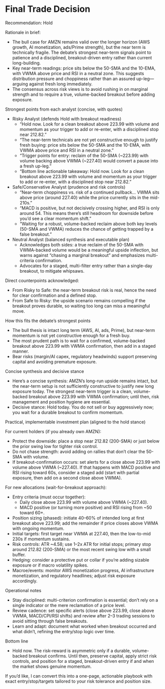 # Final Trade Decision

Recommendation: Hold

Rationale in brief:
- The bull case for AMZN remains valid over the longer horizon (AWS growth, AI monetization, ads/Prime strength), but the near term is technically fragile. The debate’s strongest near-term signals point to patience and a disciplined, breakout-driven entry rather than current long-building.
- Key near-term readings: price sits below the 50-SMA and the 10-EMA, with VWMA above price and RSI in a neutral zone. This suggests distribution pressure and choppiness rather than an assured up-leg—arguing against fresh long immediately.
- The consensus across risk views is to avoid rushing in on marginal strength and to require a true, volume-backed breakout before adding exposure.

Strongest points from each analyst (concise, with quotes)
- Risky Analyst (defends Hold with breakout readiness)
  - “Hold now. Look for a clean breakout above 223.99 with volume and momentum as your trigger to add or re-enter, with a disciplined stop near 212.82.”
  - “The near-term technicals are not yet constructive enough to justify fresh buying: price sits below the 50-SMA and the 10-EMA, with VWMA above price and RSI in a neutral zone.”
  - “Trigger points for entry: reclaim of the 50-SMA (~223.99) with volume backing above VWMA (~227.40) would convert a pause into a fresh up-leg.”
  - “Bottom line actionable takeaway: Hold now. Look for a clean breakout above 223.99 with volume and momentum as your trigger to add or re-enter, with a disciplined stop near 212.82.”
- Safe/Conservative Analyst (prudence and risk controls)
  - “Near-term choppiness vs. risk of a continued pullback… VWMA sits above price (around 227.40) while the price currently sits in the mid-210s.”
  - “MACD is positive, but not decisively crossing higher, and RSI is only around 54. This means there’s still headroom for downside before you’d see a clear momentum shift.”
  - “Waiting for a robust, volume-backed reclaim above both key levels (50-SMA and VWMA) reduces the chance of getting trapped by a false breakout.”
- Neutral Analyst (balanced synthesis and executable plan)
  - Acknowledges both sides: a true reclaim of the 50-SMA with VWMA-backed volume would be a meaningful upside inflection, but warns against “chasing a marginal breakout” and emphasizes multi-criteria confirmation.
  - Advocates for a staged, multi-filter entry rather than a single-day breakout, to mitigate whipsaws.

Direct counterpoints acknowledged:
- From Risky to Safe: the near-term breakout risk is real, hence the need for clear confirmation and a defined stop.
- From Safe to Risky: the upside scenario remains compelling if the breakout proves durable, so waiting too long can miss a meaningful move.

How this fits the debate’s strongest points
- The bull thesis is intact long term (AWS, AI, ads, Prime), but near-term momentum is not yet constructive enough for a fresh buy.
- The most prudent path is to wait for a confirmed, volume-backed breakout above 223.99 with VWMA confirmation, then add in a staged manner.
- Bear risks (margin/AI capex, regulatory headwinds) support preserving capital and avoiding premature exposure.

Concise synthesis and decisive stance
- Here’s a concise synthesis: AMZN’s long-run upside remains intact, but the near-term setup is not sufficiently constructive to justify new long exposure today. The strongest near-term trigger is a clean, volume-backed breakout above 223.99 with VWMA confirmation; until then, risk management and position hygiene are essential.
- Decisive stance: Hold today. You do not sell or buy aggressively now; you wait for a durable breakout to confirm momentum.

Practical, implementable investment plan (aligned to the hold stance)

For current holders (if you already own AMZN):
- Protect the downside: place a stop near 212.82 (200-SMA) or just below the prior swing low for tighter risk control.
- Do not chase strength: avoid adding on rallies that don’t clear the 50-SMA with volume.
- If breakout-confirmation occurs: set alerts for a close above 223.99 with volume above VWMA (~227.40). If that happens with MACD positive and RSI rising toward 60s, consider a staged add (start with partial exposure, then add on a second close above VWMA).

For new allocations (wait-for-breakout approach):
- Entry criteria (must occur together):
  - Daily close above 223.99 with volume above VWMA (~227.40).
  - MACD positive (or turning more positive) and RSI rising from ~50 toward 60+.
- Position sizing (phased): initiate 40–60% of intended long at first breakout above 223.99; add the remainder if price closes above VWMA with ongoing momentum.
- Initial targets: first target near VWMA at 227.40, then the low-to-mid 230s if momentum sustains.
- Risk controls: ATR ~4.58; use 1–2x ATR for initial stops; primary stop around 212.82 (200-SMA) or the most recent swing low with a small buffer.
- Hedging: consider a protective put or collar if you’re adding sizable exposure or if macro volatility spikes.
- Macroe/events: monitor AWS monetization progress, AI infrastructure monetization, and regulatory headlines; adjust risk exposure accordingly.

Operational notes
- Stay disciplined: multi-criterion confirmation is essential; don’t rely on a single indicator or the mere reclamation of a price level.
- Review cadence: set specific alerts (close above 223.99, close above VWMA, MACD/CPI/RSI shifts) and review after 2–3 trading sessions to avoid sitting through false breakouts.
- Learn and adapt: document what worked when breakout occurred and what didn’t, refining the entry/stop logic over time.

Bottom line
- Hold now. The risk-reward is asymmetric only if a durable, volume-backed breakout confirms. Until then, preserve capital, apply strict risk controls, and position for a staged, breakout-driven entry if and when the market shows genuine momentum.

If you’d like, I can convert this into a one-page, actionable playbook with exact entry/stop/targets tailored to your risk tolerance and position size.

